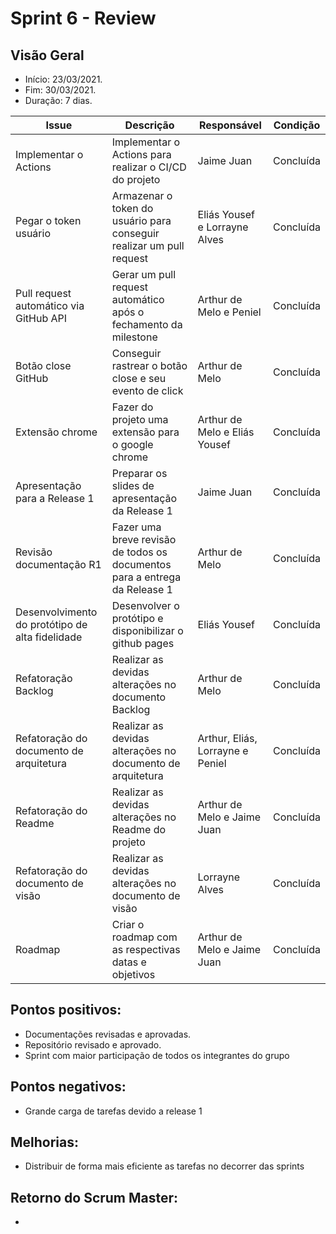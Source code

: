 # Sprint 6 - Review

## Visão Geral
* Início: 23/03/2021.
* Fim: 30/03/2021.
* Duração: 7 dias.

Issue | Descrição | Responsável | Condição
---|---|---|---
Implementar o Actions | Implementar o Actions para realizar o CI/CD do projeto | Jaime Juan | Concluída
Pegar o token usuário | Armazenar o token do usuário para conseguir realizar um pull request | Eliás Yousef e Lorrayne Alves | Concluída
Pull request automático via GitHub API | Gerar um pull request automático após o fechamento da milestone | Arthur de Melo e Peniel | Concluída
Botão close GitHub | Conseguir rastrear o botão close e seu evento de click | Arthur de Melo | Concluída
Extensão chrome | Fazer do projeto uma extensão para o google chrome | Arthur de Melo e Eliás Yousef | Concluída
Apresentação para a Release 1 | Preparar os slides de apresentação da Release 1 | Jaime Juan | Concluída
Revisão documentação R1 | Fazer uma breve revisão de todos os documentos para a entrega da Release 1 | Arthur de Melo | Concluída
Desenvolvimento do protótipo de alta fidelidade | Desenvolver o protótipo e disponibilizar o github pages | Eliás Yousef | Concluída
Refatoração Backlog | Realizar as devidas alterações no documento Backlog | Arthur de Melo | Concluída
Refatoração do documento de arquitetura | Realizar as devidas alterações no documento de arquitetura | Arthur, Eliás, Lorrayne e Peniel | Concluída
Refatoração do Readme | Realizar as devidas alterações no Readme do projeto | Arthur de Melo e Jaime Juan | Concluída
Refatoração do documento de visão | Realizar as devidas alterações no documento de visão | Lorrayne Alves | Concluída
Roadmap | Criar o roadmap com as respectivas datas e objetivos | Arthur de Melo e Jaime Juan | Concluída


## Pontos positivos:
* Documentações revisadas e aprovadas.
* Repositório revisado e aprovado.
* Sprint com maior participação de todos os integrantes do grupo

## Pontos negativos:
* Grande carga de tarefas devido a release 1

## Melhorias:
* Distribuir de forma mais eficiente as tarefas no decorrer das sprints

## Retorno do Scrum Master:
* 
